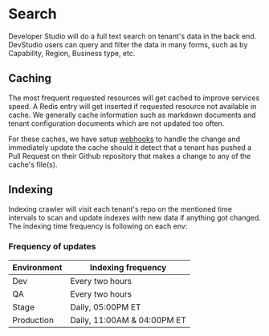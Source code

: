 # Search
Developer Studio will do a full text search on tenant's data in the back end. DevStudio users can query and filter the data in many forms, such as by Capability, Region, Business type, etc.

## Caching
The most frequent requested resources will get cached to improve services speed. A Redis entry will get inserted if requested resource not available in cache. We generally cache information such as markdown documents and tenant configuration documents which are not updated too often.

For these caches, we have setup [webhooks](glossary.md#webhook) to handle the change and immediately update the cache should it detect that a tenant has pushed a Pull Request on their Github repository that makes a change to any of the cache's file(s).

## Indexing
Indexing crawler will visit each tenant's repo on the mentioned time intervals to scan and update indexes with new data if anything got changed.
The indexing time frequency is following on each env:

### Frequency of updates
  | Environment | Indexing frequency          |
  | ----------- | ------------------          |
  | Dev         | Every two hours             |
  | QA          | Every two hours             |
  | Stage       | Daily, 05:00PM ET           |
  | Production  | Daily, 11:00AM & 04:00PM ET |
